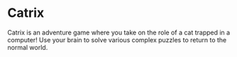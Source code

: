 # Catrix
Catrix is an adventure game where you take on the role of a cat trapped in a computer! Use your brain to solve various complex puzzles to return to the normal world.
